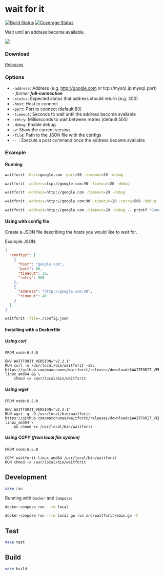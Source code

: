 # wait for it

[![Build Status](https://travis-ci.org/maxcnunes/waitforit.svg?branch=master)](https://travis-ci.org/maxcnunes/waitforit)
[![Coverage Status](https://coveralls.io/repos/github/maxcnunes/waitforit/badge.svg?branch=master)](https://coveralls.io/github/maxcnunes/waitforit?branch=master)

Wait until an address become available.

![](http://24.media.tumblr.com/tumblr_m3x648wxbj1ru99qvo1_500.png)


### Download

[Releases](https://github.com/maxcnunes/waitforit/releases)

### Options

- `-address`: Address (e.g. http://google.com or tcp://mysql_ip:mysql_port) - *former **full-connection***
- `-status`: Expected status that address should return (e.g. 200)
- `-host`: Host to connect
- `-port`: Port to connect (default 80)
- `-timeout`: Seconds to wait until the address become available
- `-retry`: Milliseconds to wait between retries (default 500)
- `-debug`: Enable debug
- `-v`: Show the current version
- `-file`: Path to the JSON file with the configs
- `-- `: Execute a post command once the address became available

### Example

#### Running

```bash
waitforit -host=google.com -port=90 -timeout=20 -debug

waitforit -address=tcp://google.com:90 -timeout=20 -debug

waitforit -address=http://google.com -timeout=20 -debug

waitforit -address=http://google.com:90 -timeout=20 -retry=500 -debug

waitforit -address=http://google.com -timeout=20 -debug -- printf "Google Works\!"
```

#### Using with config file

Create a JSON file describing the hosts you would like to wait for.

Example JSON:
```json
{
  "configs": [
    {
      "host": "google.com",
      "port": 80,
      "timeout": 20,
      "retry": 500
    },
    {
      "address": "http://google.com:80",
      "timeout": 40
    }
  ]
}
```

```bash
waitforit -file=./config.json
```

#### Installing with a Dockerfile

##### Using curl

```
FROM node:6.5.0

ENV WAITFORIT_VERSION="v2.2.1"
RUN curl -o /usr/local/bin/waitforit -sSL https://github.com/maxcnunes/waitforit/releases/download/$WAITFORIT_VERSION/waitforit-linux_amd64 && \
    chmod +x /usr/local/bin/waitforit
```

##### Using wget

```
FROM node:6.5.0

ENV WAITFORIT_VERSION="v2.2.1"
RUN wget -q -O /usr/local/bin/waitforit https://github.com/maxcnunes/waitforit/releases/download/$WAITFORIT_VERSION/waitforit-linux_amd64 \
    && chmod +x /usr/local/bin/waitforit
```

##### Using COPY (from local file system)

```
FROM node:6.5.0

COPY waitforit-linux_amd64 /usr/local/bin/waitforit
RUN chmod +x /usr/local/bin/waitforit
```

## Development

```bash
make run
```

Running with `Docker` and `Compose`:

```bash
docker-compose run --rm local
```

```bash
docker-compose run --rm local go run src/waitforit/main.go -h
```

## Test

```bash
make test
```

## Build

```bash
make build
```
